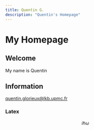 ```yaml
---
title: Quentin G.
description: "Quentin's Homepage"
---
```



# My Homepage
## Welcome
My name is Quentin
## Information
quentin.glorieux@lkb.upmc.fr
### Latex
$$ i \hbar \omega $$